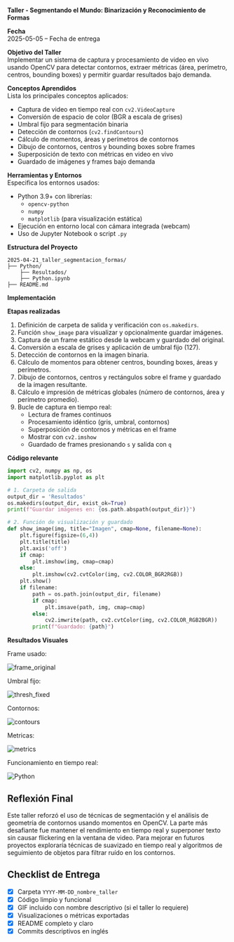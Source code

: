 **Taller - Segmentando el Mundo: Binarización y Reconocimiento de Formas**

**Fecha**  
2025-05-05 – Fecha de entrega

**Objetivo del Taller**  
Implementar un sistema de captura y procesamiento de video en vivo usando OpenCV para detectar contornos, extraer métricas (área, perímetro, centros, bounding boxes) y permitir guardar resultados bajo demanda.

**Conceptos Aprendidos**  
Lista los principales conceptos aplicados:

- Captura de video en tiempo real con `cv2.VideoCapture`  
- Conversión de espacio de color (BGR a escala de grises)  
- Umbral fijo para segmentación binaria  
- Detección de contornos (`cv2.findContours`)  
- Cálculo de momentos, áreas y perímetros de contornos  
- Dibujo de contornos, centros y bounding boxes sobre frames  
- Superposición de texto con métricas en video en vivo  
- Guardado de imágenes y frames bajo demanda  


**Herramientas y Entornos**  
Especifica los entornos usados:

- Python 3.9+ con librerías:  
  - `opencv-python`  
  - `numpy`  
  - `matplotlib` (para visualización estática)  
- Ejecución en entorno local con cámara integrada (webcam)  
- Uso de Jupyter Notebook o script `.py`

**Estructura del Proyecto**
```
2025-04-21_taller_segmentacion_formas/
├── Python/                              
    ├── Resultados/            
    ├── Python.ipynb
├── README.md
```
**Implementación**  

**Etapas realizadas**

1. Definición de carpeta de salida y verificación con `os.makedirs`.  
2. Función `show_image` para visualizar y opcionalmente guardar imágenes.  
3. Captura de un frame estático desde la webcam y guardado del original.  
4. Conversión a escala de grises y aplicación de umbral fijo (127).  
5. Detección de contornos en la imagen binaria.  
6. Cálculo de momentos para obtener centros, bounding boxes, áreas y perímetros.  
7. Dibujo de contornos, centros y rectángulos sobre el frame y guardado de la imagen resultante.  
8. Cálculo e impresión de métricas globales (número de contornos, área y perímetro promedio).  
9. Bucle de captura en tiempo real:  
   - Lectura de frames continuos  
   - Procesamiento idéntico (gris, umbral, contornos)  
   - Superposición de contornos y métricas en el frame  
   - Mostrar con `cv2.imshow`  
   - Guardado de frames presionando `s` y salida con `q`

**Código relevante**
```python
import cv2, numpy as np, os
import matplotlib.pyplot as plt

# 1. Carpeta de salida
output_dir = 'Resultados'
os.makedirs(output_dir, exist_ok=True)
print(f"Guardar imágenes en: {os.path.abspath(output_dir)}")

# 2. Función de visualización y guardado
def show_image(img, title="Imagen", cmap=None, filename=None):
    plt.figure(figsize=(6,4))
    plt.title(title)
    plt.axis('off')
    if cmap:
        plt.imshow(img, cmap=cmap)
    else:
        plt.imshow(cv2.cvtColor(img, cv2.COLOR_BGR2RGB))
    plt.show()
    if filename:
        path = os.path.join(output_dir, filename)
        if cmap:
            plt.imsave(path, img, cmap=cmap)
        else:
            cv2.imwrite(path, cv2.cvtColor(img, cv2.COLOR_RGB2BGR))
        print(f"Guardado: {path}")
```

**Resultados Visuales**

Frame usado:

![frame_original](https://github.com/user-attachments/assets/a3bd6cfb-81ec-477f-9a9d-831482ea459b)

Umbral fijo:

![thresh_fixed](https://github.com/user-attachments/assets/96a56d48-81e5-40ea-9d30-e2fcf9aa8afd)

Contornos:

![contours](https://github.com/user-attachments/assets/a610319d-2b9d-4452-aec0-c0c11ebdccce)

Metricas:

![metrics](https://github.com/user-attachments/assets/1add8500-bd03-4e59-ac0b-75c2e11410bf)

Funcionamiento en tiempo real:

![Python](https://github.com/user-attachments/assets/1aadbbf2-a32d-421b-9655-dbf76dced03b)



## Reflexión Final

Este taller reforzó el uso de técnicas de segmentación y el análisis de geometría de contornos usando momentos en OpenCV. La parte más desafiante fue mantener el rendimiento en tiempo real y superponer texto sin causar flickering en la ventana de video. Para mejorar en futuros proyectos exploraría técnicas de suavizado en tiempo real y algoritmos de seguimiento de objetos para filtrar ruído en los contornos.

## Checklist de Entrega

- [x] Carpeta `YYYY-MM-DD_nombre_taller`
- [x] Código limpio y funcional
- [x] GIF incluido con nombre descriptivo (si el taller lo requiere)
- [x] Visualizaciones o métricas exportadas
- [x] README completo y claro
- [x] Commits descriptivos en inglés
